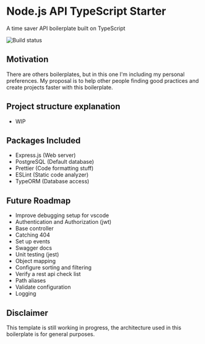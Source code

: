 # Node.js API TypeScript Starter

A time saver API boilerplate built on TypeScript

![Build status](https://travis-ci.com/escalonc/nodejs-api-typescript-starter.svg?branch=master)

## Motivation

There are others boilerplates, but in this one I'm including my personal
preferences. My proposal is to help other people finding good practices and
create projects faster with this boilerplate.

## Project structure explanation

- WIP

## Packages Included

- Express.js (Web server)
- PostgreSQL (Default database)
- Prettier (Code formatting stuff)
- ESLint (Static code analyzer)
- TypeORM (Database access)

## Future Roadmap

- Improve debugging setup for vscode
- Authentication and Authorization (jwt)
- Base controller
- Catching 404
- Set up events
- Swagger docs
- Unit testing (jest)
- Object mapping
- Configure sorting and filtering
- Verify a rest api check list
- Path aliases
- Validate configuration
- Logging

## Disclaimer

This template is still working in progress, the architecture used in this
boilerplate is for general purposes.
